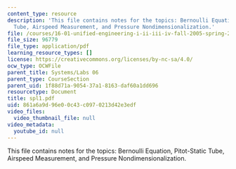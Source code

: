 ```yaml
---
content_type: resource
description: 'This file contains notes for the topics: Bernoulli Equation, Pitot-Static
  Tube, Airspeed Measurement, and Pressure Nondimensionalization.'
file: /courses/16-01-unified-engineering-i-ii-iii-iv-fall-2005-spring-2006/861a6a9d96e00c43c0970213d42e3edf_spl1.pdf
file_size: 96779
file_type: application/pdf
learning_resource_types: []
license: https://creativecommons.org/licenses/by-nc-sa/4.0/
ocw_type: OCWFile
parent_title: Systems/Labs 06
parent_type: CourseSection
parent_uid: 1f88d71a-9054-37a1-8163-daf60a1dd696
resourcetype: Document
title: spl1.pdf
uid: 861a6a9d-96e0-0c43-c097-0213d42e3edf
video_files:
  video_thumbnail_file: null
video_metadata:
  youtube_id: null
---
```

This file contains notes for the topics: Bernoulli Equation, Pitot-Static Tube, Airspeed Measurement, and Pressure Nondimensionalization.